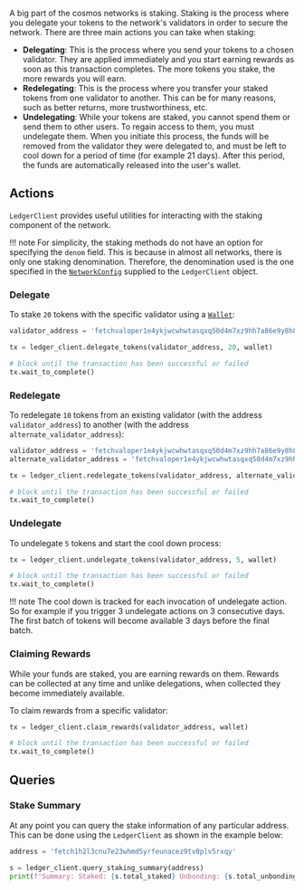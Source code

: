 A big part of the cosmos networks is staking. Staking is the process where you delegate your tokens to the network's validators in order to secure the network. There are three main actions you can take when staking:

* **Delegating**: This is the process where you send your tokens to a chosen validator. They are applied immediately and you start earning rewards as soon as this transaction completes. The more tokens you stake, the more rewards you will earn.
* **Redelegating**: This is the process where you transfer your staked tokens from one validator to another. This can be for many reasons, such as better returns, more trustworthiness, etc.
* **Undelegating**: While your tokens are staked, you cannot spend them or send them to other users. To regain access to them, you must undelegate them. When you initiate this process, the funds will be removed from the validator they were delegated to, and must be left to cool down for a period of time (for example 21 days). After this period, the funds are automatically released into the user's wallet.

## Actions

`LedgerClient` provides useful utilities for interacting with the staking component of the network.

!!! note 
    For simplicity, the staking methods do not have an option for specifying the `denom` field. This is because in almost all networks, there is only one staking denomination. Therefore, the denomination used is the one specified in the [`NetworkConfig`](connect-to-network.md) supplied to the `LedgerClient` object.

### Delegate

To stake `20` tokens with the specific validator using a [`Wallet`](wallets-and-keys.md):

```python
validator_address = 'fetchvaloper1e4ykjwcwhwtasqxq50d4m7xz9hh7a86e9y8h87'

tx = ledger_client.delegate_tokens(validator_address, 20, wallet)

# block until the transaction has been successful or failed
tx.wait_to_complete()
```

### Redelegate

To redelegate `10` tokens from an existing validator (with the address `validator_address`) to another (with the address `alternate_validator_address`):

```python
validator_address = 'fetchvaloper1e4ykjwcwhwtasqxq50d4m7xz9hh7a86e9y8h87'
alternate_validator_address = 'fetchvaloper1e4ykjwcwhwtasqxq50d4m7xz9hh7a86e9y8h87'

tx = ledger_client.redelegate_tokens(validator_address, alternate_validator_address, 10, wallet)

# block until the transaction has been successful or failed
tx.wait_to_complete()
```

### Undelegate

To undelegate `5` tokens and start the cool down process:

```python
tx = ledger_client.undelegate_tokens(validator_address, 5, wallet)

# block until the transaction has been successful or failed
tx.wait_to_complete()
```

!!! note
    The cool down is tracked for each invocation of undelegate action. So for example if you trigger 3 undelegate actions on 3 consecutive days. The first batch of tokens will become available 3 days before the final batch.

### Claiming Rewards

While your funds are staked, you are earning rewards on them. Rewards can be collected at any time and unlike delegations, when collected they become immediately available.

To claim rewards from a specific validator: 

```python
tx = ledger_client.claim_rewards(validator_address, wallet)

# block until the transaction has been successful or failed
tx.wait_to_complete()
```

## Queries 

### Stake Summary

At any point you can query the stake information of any particular address. This can be done using the `LedgerClient` as shown in the example below:

```python
address = 'fetch1h2l3cnu7e23whmd5yrfeunacez9tv0plv5rxqy'

s = ledger_client.query_staking_summary(address)
print(f"Summary: Staked: {s.total_staked} Unbonding: {s.total_unbonding} Rewards: {s.total_rewards}")
```

